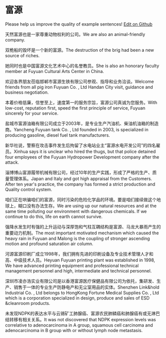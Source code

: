 # 富源

Please help us improve the quality of example sentences! [Edit on Github](https://github.com/jiyushe/jiyu-example-sentence-source/blob/main/chinese/fuyuan.md)

<p><span class="chinese">天然富源也是一家尊重动物权利的公司。</span><span class="english">We are also an animal-friendly company.</span></p>

<p><span class="chinese">双桅船的毁坏是一个新的富源。</span><span class="english">The destruction of the brig had been a new source of riches.</span></p>

<p><span class="chinese">她同时也是中国富源文化艺术中心的名誉教员。</span><span class="english">She is also an honorary faculty member at Fuyuan Cultural Arts Center in China.</span></p>

<p><span class="chinese">欢迎各界朋友莅临邯郸市富源生铁有限公司参观、指导和业务洽谈。</span><span class="english">Welcome friends from all pig iron Fuyuan Co. , Ltd Handan City visit, guidance and business negotiation.</span></p>

<p><span class="chinese">本着价格低廉，信誉至上，速度第一的服务宗旨，富源公司真诚为您服务。</span><span class="english">With low-cost, reputation first, speed the first principle of service, Fuyuan sincerely for your service.</span></p>

<p><span class="chinese">盐城市富源油箱有限公司成立于2003年，是专业生产汽油机、柴油机油箱的制造商。</span><span class="english">Yancheng Fuyuan tank Co. , Ltd founded in 2003, is specialized in producing gasoline, diesel fuel tank manufacturers.</span></p>

<p><span class="chinese">新华社说，警察在攻击事件发生后拘留了水电站业主“富源水电开发公司”的四名雇员。</span><span class="english">Xinhua says it is unclear who hired the thugs, but that police detained four employees of the Fuyuan Hydropower Development company after the attack.</span></p>

<p><span class="chinese">淄博博山富源履带机械有限公司，经过10年的生产实践，形成了严格的生产、质量管理体系。</span><span class="english">Japan and Italy and got high appraisal from the Customers. After ten year's practice, the company has formed a strict production and Quality control system.</span></p>

<p><span class="chinese">咱们正在哄骗咱们的富源，同时污染的危险化学品的环境。要是咱们接续做这个地球上，糊口没有办法生存。</span><span class="english">We are using up our natural resources and at the same time polluting our environment with dangerous chemicals. If we continue to do this, life on earth cannot survive.</span></p>

<p><span class="chinese">强降水发生时有强的上升运动与深厚饱和气柱互耦结构是富源、马龙大暴雨产生的重要动力机制。</span><span class="english">The most important motivated mechanism which caused the heavy rain in Fuyuan and Malong is the coupling of stronger ascending motion and profound saturation air column.</span></p>

<p><span class="chinese">河源富源印刷厂成立1998年，我们拥有先进的印刷设备及专业技术管理人才和高、中级技术人员。</span><span class="english">Heyuan Fuyuan printing plant was established in 1998, We have advanced printing equipment and professional technical management personnel and high, intermediate and technical personnel.</span></p>

<p><span class="chinese">深圳市凌亦浩实业有限公司是以香港富源医疗保健品有限公司为依托，集研发、生产、销售于一体的专业生产防静电产和无尘室用品的实体。</span><span class="english">Shenzhen Link&hold Industrial Co. , Ltd belongs to HongKong Fortune Medical Supplies Co. , Ltd which is a corporation specialized in design, produce and sales of ESD &cleanroom products.</span></p>

<p><span class="chinese">未发现NDPK的表达水平与云锡矿工肺腺癌、富源农民肺鳞癌和肺腺癌有或无淋巴结转移有相关关系。</span><span class="english">It was not discovered that NDPK expression levels was correlative to adenocarcinoma in A group, squamous cell carcinoma and adenocarcinoma in B group with or without lymph node metastasis.</span></p>

